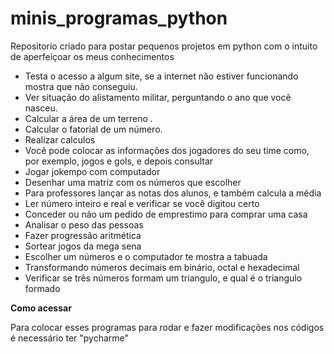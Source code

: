 # minis_programas_python

 Repositorio criado para postar pequenos projetos em python com o intuito de aperfeiçoar os meus conhecimentos

* Testa o acesso a algum site, se a internet não estiver funcionando mostra que não conseguiu.
* Ver situação do alistamento militar, perguntando o ano que você nasceu.
* Calcular a área de um terreno .
* Calcular o fatorial de um número. 
* Realizar calculos
* Você pode colocar as informações dos jogadores do seu time como, por exemplo, jogos e gols, e depois consultar
* Jogar jokempo com computador
* Desenhar uma matriz com os números que escolher 
* Para professores lançar as notas dos alunos, e também calcula a média
* Ler número inteiro e real e verificar se você digitou certo
* Conceder ou não um pedido de emprestimo para comprar uma casa
* Analisar o peso das pessoas
* Fazer progressão aritmética 
* Sortear jogos da mega sena
* Escolher um números e o computador te mostra a tabuada
* Transformando números decimais em binário, octal e hexadecimal
* Verificar se três números formam um triangulo, e qual é o triangulo formado

**Como acessar**

Para colocar esses programas para rodar e fazer modificações nos códigos é necessário ter "pycharme"